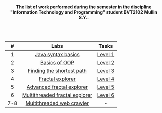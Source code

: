 <!-- Header -->

<h4 align="center">The list of work performed during the semester in the discipline "Information Technology and Programming" student BVT2102 Mullin S.Y..</h5>
<br></br>


<!-- Content -->

|   #   |                      Labs                      |           Tasks           |
|:-----:|:----------------------------------------------:|:-------------------------:|
|   1   |       [Java syntax basics](/Labs/Lab_1/)       | [Level 1](/Tasks/task_1/) |
|   2   |         [Basics of OOP](/Labs/Lab_2/)          | [Level 2](/Tasks/task_2/) |
|   3   |   [Finding the shortest path](/Labs/Lab_3/)    | [Level 3](/Tasks/task_3/) |
|   4   |        [Fractal explorer](/Labs/Lab_4/)        | [Level 4](/Tasks/task_4/) |
|   5   |   [Advanced fractal explorer](/Labs/Lab_5/)    | [Level 5](/Tasks/task_5/) |
|   6   | [Multithreaded fractal explorer](/Labs/Lab_6/) | [Level 6](/Tasks/task_6/) |
|  7-8  |   [Multithreaded web crawler](/Labs/Lab_7/)    |             -             |